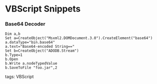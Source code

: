 # VBScript Snippets

### Base64 Decoder

```vbscript
Dim a,b
Set a=CreateObject("Msxml2.DOMDocument.3.0").CreateElement("base64")
a.dataType="bin.base64"
a.text="Base64-encoded String=="
Set b=CreateObject("ADODB.Stream")
b.Type=1
b.Open
b.Write a.nodeTypedValue
b.SaveToFile "foo.jar",2
```

tags: VBScript